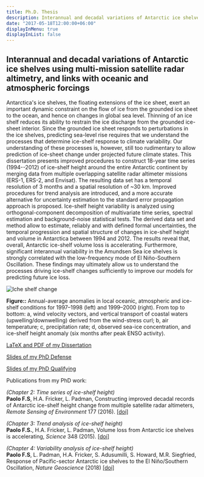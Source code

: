 ```yaml
---
title: Ph.D. Thesis  
description: Interannual and decadal variations of Antarctic ice shelves using multi-mission satellite radar altimetry, and links with oceanic and atmospheric forcings
date: "2017-05-18T12:00:00+06:00"
displayInMenu: true
displayInList: false
---
```


## Interannual and decadal variations of Antarctic ice shelves using multi-mission satellite radar altimetry, and links with oceanic and atmospheric forcings


Antarctica's ice shelves, the floating extensions of the ice sheet, exert an important dynamic constraint on the flow of ice from the grounded ice sheet to the ocean, and hence on changes in global sea level. Thinning of an ice shelf reduces its ability to restrain the ice discharge from the grounded ice-sheet interior. Since the grounded ice sheet responds to perturbations in the ice shelves, predicting sea-level rise requires that we understand the processes that determine ice-shelf response to climate variability. Our understanding of these processes is, however, still too rudimentary to allow prediction of ice-sheet change under projected future climate states. This dissertation presents improved procedures to construct 18-year time series (1994--2012) of ice-shelf height around the entire Antarctic continent by merging data from multiple overlapping satellite radar altimeter missions (ERS-1, ERS-2, and Envisat). The resulting data set has a temporal resolution of 3 months and a spatial resolution of ~30 km. Improved procedures for trend analysis are introduced, and a more accurate alternative for uncertainty estimation to the standard error propagation approach is proposed. Ice-shelf height variability is analyzed using orthogonal-component decomposition of multivariate time series, spectral estimation and background-noise statistical tests. The derived data set and method allow to estimate, reliably and with defined formal uncertainties, the temporal progression and spatial structure of changes in ice-shelf height and volume in Antarctica between 1994 and 2012. The results reveal that, overall, Antarctic ice-shelf volume loss is accelerating. Furthermore, significant interannual variability in the Amundsen Sea ice shelves is strongly correlated with the low-frequency mode of El Niño-Southern Oscillation. These findings may ultimately allow us to understand the processes driving ice-shelf changes sufficiently to improve our models for predicting future ice loss.

![Iche shelf change](/img/nino_vs_nina.png)

**Figure::** Annual-average anomalies in local oceanic, atmospheric and ice-shelf conditions for 1997–1998 (left) and 1999–2000 (right). From top to bottom: a, wind velocity vectors, and vertical transport of coastal waters (upwelling/downwelling) derived from the wind-stress curl; b, air temperature; c, precipitation rate; d, observed sea-ice concentration, and ice-shelf height anomaly (six months after peak ENSO activity).

[LaTeX and PDF of my Dissertation](https://github.com/fspaolo/phd-thesis)

[Slides of my PhD Defense](https://www.slideshare.net/FernandoPaolo/phd-defense-52967892)

[Slides of my PhD Qualifying](https://www.slideshare.net/FernandoPaolo/qual-presentation-22226910)

Publications from my PhD work:

*(Chapter 2: Time series of ice-shelf height)*  
**Paolo F.S**, H.A. Fricker, L. Padman, Constructing improved decadal records of Antarctic ice-shelf height change from multiple satellite radar altimeters, *Remote Sensing of Environment* 177 (2016). [[doi]](http://doi.org/10.1016/j.rse.2016.01.026)

*(Chapter 3: Trend analysis of ice-shelf height)*   
**Paolo F.S.**, H.A. Fricker, L. Padman, Volume loss from Antarctic ice shelves is accelerating, *Science* 348 (2015). [[doi]](http://doi.org/10.1126/science.aaa0940)

*(Chapter 4: Variability analysis of ice-shelf height)*  
**Paolo F.S**, L. Padman, H.A. Fricker, S. Adusumilli, S. Howard, M.R. Siegfried, Response of Pacific-sector Antarctic ice shelves to the El Niño/Southern Oscillation, *Nature Geoscience* (2018) [[doi]](http://doi.org/10.1038/s41561-017-0033-0)

